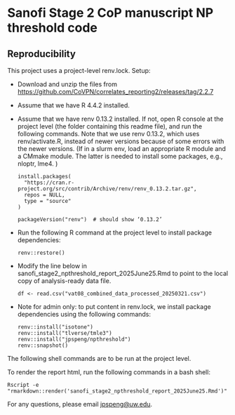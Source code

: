 # Sanofi Stage 2 CoP manuscript NP threshold code 

## Reproducibility

This project uses a project-level renv.lock. Setup:

- Download and unzip the files from https://github.com/CoVPN/correlates_reporting2/releases/tag/2.2.7

- Assume that we have R 4.4.2 installed.

- Assume that we have renv 0.13.2 installed. If not, open R console at the project level (the folder containing this readme file), and run the following commands. Note that we use renv 0.13.2, which uses renv/activate.R, instead of newer versions because of some errors with the newer versions. (If in a slurm env, load an appropriate R module and a CMmake module. The latter is needed to install some packages, e.g., nloptr, lme4.
)
  ```{r}
  install.packages(
    "https://cran.r-project.org/src/contrib/Archive/renv/renv_0.13.2.tar.gz",
    repos = NULL,
    type = "source"
  )
  
  packageVersion("renv")  # should show ‘0.13.2’
  ```
- Run the following R command at the project level to install package dependencies:
  ```{R}
  renv::restore()
  ```
- Modify the line below in sanofi_stage2_npthreshold_report_2025June25.Rmd to point to the local copy of analysis-ready data file.
  ```{r}
  df <- read.csv("vat08_combined_data_processed_20250321.csv")
  ```
- Note for admin only: to put content in renv.lock, we install package dependencies using the following commands:
  ```{r}
  renv::install("isotone")
  renv::install("tlverse/tmle3")
  renv::install("jpspeng/npthreshold")
  renv::snapshot()
  ```
  
The following shell commands are to be run at the project level.

To render the report html, run the following commands in a bash shell:
```{bash}
Rscript -e "rmarkdown::render('sanofi_stage2_npthreshold_report_2025June25.Rmd')"
```


For any questions, please email jpspeng@uw.edu. 
